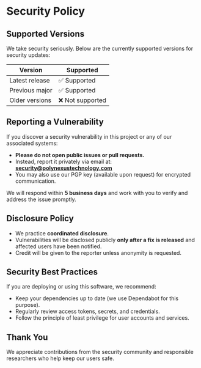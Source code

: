 # Security Policy

## Supported Versions

We take security seriously. Below are the currently supported versions for security updates:

| Version        | Supported        |
| -------------- | ---------------- |
| Latest release | ✅ Supported     |
| Previous major | ✅ Supported     |
| Older versions | ❌ Not supported |

## Reporting a Vulnerability

If you discover a security vulnerability in this project or any of our associated systems:

- **Please do not open public issues or pull requests.**
- Instead, report it privately via email at: **security@polynexustechnology.com**
- You may also use our PGP key (available upon request) for encrypted communication.

We will respond within **5 business days** and work with you to verify and address the issue promptly.

## Disclosure Policy

- We practice **coordinated disclosure**.
- Vulnerabilities will be disclosed publicly **only after a fix is released** and affected users have been notified.
- Credit will be given to the reporter unless anonymity is requested.

## Security Best Practices

If you are deploying or using this software, we recommend:

- Keep your dependencies up to date (we use Dependabot for this purpose).
- Regularly review access tokens, secrets, and credentials.
- Follow the principle of least privilege for user accounts and services.

## Thank You

We appreciate contributions from the security community and responsible researchers who help keep our users safe.
